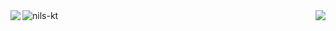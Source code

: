 <img align="center" src="https://i.imgur.com/zvygV2A.jpeg" alt="nils-kt" />
<img align="left" src="https://github-readme-stats.vercel.app/api/top-langs/?username=nils-kt&theme=dracula&layout=compact" />
<img align="right" src="https://github-readme-stats.vercel.app/api?username=nils-kt&show_icons=false&theme=dracula" />
